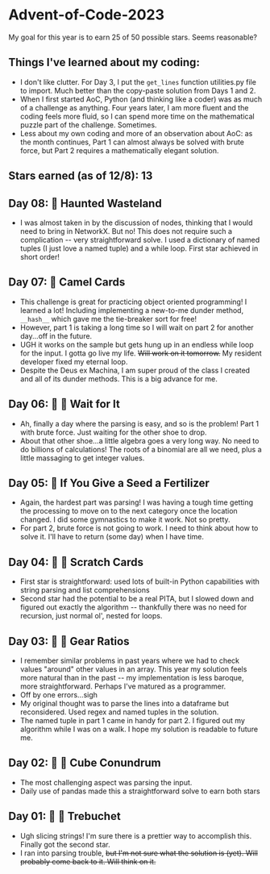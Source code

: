 # Advent-of-Code-2023

My goal for this year is to earn 25 of 50 possible stars. Seems reasonable? 

## Things I've learned about my coding:
* I don't like clutter. For Day 3, I put the `get_lines` function utilities.py file to import. Much better than the copy-paste solution from Days 1 and 2.
* When I first started AoC, Python (and thinking like a coder) was as much of a challenge as anything. Four years later, I am more fluent and the coding feels more fluid, so I can spend more time on the mathematical puzzle part of the challenge. Sometimes.
* Less about my own coding and more of an observation about AoC: as the month continues, Part 1 can almost always be solved with brute force, but Part 2 requires a mathematically elegant solution.

## Stars earned (as of 12/8): 13

## Day 08: 🌟 Haunted Wasteland
* I was almost taken in by the discussion of nodes, thinking that I would need to bring in NetworkX. But no! This does not require such a complication -- very straightforward solve. I used a dictionary of named tuples (I just love a named tuple) and a while loop. First star achieved in short order!

## Day 07: 🌟 Camel Cards
* This challenge is great for practicing object oriented programming! I learned a lot! Including implementing a new-to-me dunder method, `__hash__` which gave me the tie-breaker sort for free!
* However, part 1 is taking a long time so I will wait on part 2 for another day...off in the future.
* UGH it works on the sample but gets hung up in an endless while loop for the input. I gotta go live my life. ~~Will work on it tomorrow.~~ My resident developer fixed my eternal loop. 
* Despite the Deus ex Machina, I am super proud of the class I created and all of its dunder methods. This is a big advance for me.

## Day 06: 🌟 🌟 Wait for It
* Ah, finally a day where the parsing is easy, and so is the problem! Part 1 with brute force. Just waiting for the other shoe to drop.
* About that other shoe...a little algebra goes a very long way. No need to do billions of calculations! The roots of a binomial are all we need, plus a little massaging to get integer values.

## Day 05: 🌟 If You Give a Seed a Fertilizer
* Again, the hardest part was parsing! I was having a tough time getting the processing to move on to the next category once the location changed. I did some gymnastics to make it work. Not so pretty.
* For part 2, brute force is not going to work. I need to think about how to solve it. I'll have to return (some day) when I have time.

## Day 04: 🌟 🌟 Scratch Cards
* First star is straightforward: used lots of built-in Python capabilities with string parsing and list comprehensions
* Second star had the potential to be a real PITA, but I slowed down and figured out exactly the algorithm -- thankfully there was no need for recursion, just normal ol', nested for loops.

## Day 03: 🌟 🌟 Gear Ratios
* I remember similar problems in past years where we had to check values "around" other values in an array. This year my solution feels more natural than in the past -- my implementation is less baroque, more straightforward. Perhaps I've matured as a programmer.
* Off by one errors...sigh
* My original thought was to parse the lines into a dataframe but reconsidered. Used regex and named tuples in the solution.
* The named tuple in part 1 came in handy for part 2. I figured out my algorithm while I was on a walk. I hope my solution is readable to future me.

## Day 02: 🌟 🌟 Cube Conundrum

* The most challenging aspect was parsing the input.
* Daily use of pandas made this a straightforward solve to earn both stars

## Day 01: 🌟 🌟 Trebuchet

* Ugh slicing strings! I'm sure there is a prettier way to accomplish this. Finally got the second star. 
* I ran into parsing trouble, ~~but I'm not sure what the solution is (yet). Will probably come back to it. Will think on it.~~


